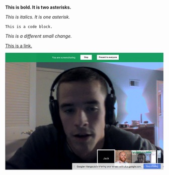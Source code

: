 **This is bold. It is two asterisks.**

*This is italics. It is one asterisk.*

```
This is a code block.
```

*This is a different small change.*

[This is a link.](http://www.google.com)

![Screenshot](/PairingScreenshot.png)